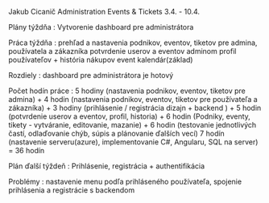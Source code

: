 Jakub Cicanič
Administration Events & Tickets 
3.4. - 10.4.

Plány týždňa :	Vytvorenie dashboard pre administrátora

Práca týždňa : 
	prehľad a nastavenia podnikov, eventov, tiketov pre admina, používatela a zákazníka
	potvrdenie userov a eventov adminom
	profil používateľov + história nákupov
	event kalendár(základ)
	

Rozdiely : dashboard pre administrátora je hotový


Počet hodín práce : 
	5 hodiny (nastavenia podnikov, eventov, tiketov pre admina) + 
	4 hodin  (nastavenia podnikov, eventov, tiketov pre používateľa a zákazníka) + 
	3 hodiny (prihlásenie / registrácia dizajn + backend ) +
	5 hodin  (potvrdenie userov a eventov, profil, historia) +
	6 hodin  (Podniky, eventy, tikety - vytváranie, editovanie, mazanie) +
	6 hodin  (testovanie jednotlivých častí, odlaďovanie chýb, súpis a plánovanie ďalších vecí)
	7 hodín	 (nastavenie serveru(azure), implementovanie C#, Angularu, SQL na server)
= 36 hodín

Plán ďalší týždeň : Prihlásenie, registrácia + authentifikácia

Problémy : nastavenie menu podľa prihláseného používateľa, spojenie prihlásenia a registrácie s backendom  